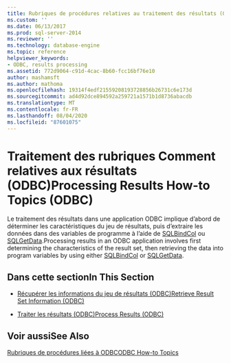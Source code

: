 ```yaml
---
title: Rubriques de procédures relatives au traitement des résultats (ODBC) | Microsoft Docs
ms.custom: ''
ms.date: 06/13/2017
ms.prod: sql-server-2014
ms.reviewer: ''
ms.technology: database-engine
ms.topic: reference
helpviewer_keywords:
- ODBC, results processing
ms.assetid: 772d9064-c91d-4cac-8b60-fcc16bf76e10
author: mashamsft
ms.author: mathoma
ms.openlocfilehash: 19314f4edf21559208193728856b26731c6e173d
ms.sourcegitcommit: ad4d92dce894592a259721a1571b1d8736abacdb
ms.translationtype: MT
ms.contentlocale: fr-FR
ms.lasthandoff: 08/04/2020
ms.locfileid: "87601075"
---
```

# <a name="processing-results-how-to-topics-odbc"></a><span data-ttu-id="529d4-102">Traitement des rubriques Comment relatives aux résultats (ODBC)</span><span class="sxs-lookup"><span data-stu-id="529d4-102">Processing Results How-to Topics (ODBC)</span></span>
  <span data-ttu-id="529d4-103">Le traitement des résultats dans une application ODBC implique d’abord de déterminer les caractéristiques du jeu de résultats, puis d’extraire les données dans des variables de programme à l’aide de [SQLBindCol](../../relational-databases/native-client-odbc-api/sqlbindcol.md) ou [SQLGetData](../../relational-databases/native-client-odbc-api/sqlgetdata.md).</span><span class="sxs-lookup"><span data-stu-id="529d4-103">Processing results in an ODBC application involves first determining the characteristics of the result set, then retrieving the data into program variables by using either [SQLBindCol](../../relational-databases/native-client-odbc-api/sqlbindcol.md) or [SQLGetData](../../relational-databases/native-client-odbc-api/sqlgetdata.md).</span></span>  
  
## <a name="in-this-section"></a><span data-ttu-id="529d4-104">Dans cette section</span><span class="sxs-lookup"><span data-stu-id="529d4-104">In This Section</span></span>  
  
-   [<span data-ttu-id="529d4-105">Récupérer les informations du jeu de résultats &#40;ODBC&#41;</span><span class="sxs-lookup"><span data-stu-id="529d4-105">Retrieve Result Set Information &#40;ODBC&#41;</span></span>](../../relational-databases/native-client-odbc-how-to/processing-results-retrieve-result-set-information.md)  
  
-   [<span data-ttu-id="529d4-106">Traiter les résultats &#40;ODBC&#41;</span><span class="sxs-lookup"><span data-stu-id="529d4-106">Process Results &#40;ODBC&#41;</span></span>](../../relational-databases/native-client-odbc-how-to/processing-results-process-results.md)  
  
## <a name="see-also"></a><span data-ttu-id="529d4-107">Voir aussi</span><span class="sxs-lookup"><span data-stu-id="529d4-107">See Also</span></span>  
 [<span data-ttu-id="529d4-108">Rubriques de procédures liées à ODBC</span><span class="sxs-lookup"><span data-stu-id="529d4-108">ODBC How-to Topics</span></span>](../../relational-databases/native-client-odbc-how-to/odbc-how-to-topics.md)  
  
  
